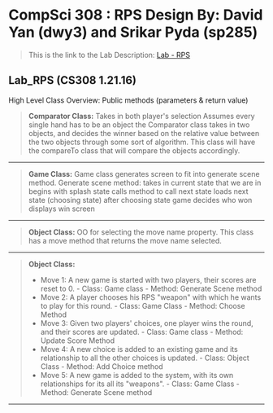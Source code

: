CompSci 308 : RPS Design 
By: David Yan (dwy3) and Srikar Pyda (sp285)
===================

> This is the link to the Lab Description: 
[Lab - RPS](http://www.cs.duke.edu/courses/compsci308/spring16/classwork/02_design_rps/index.php)

Lab_RPS (CS308 1.21.16)
-------------
High Level Class Overview:
Public methods (parameters & return value)
> **Comparator Class:**
Takes in both player's selection
Assumes every single hand has to be an object
the Comparator class takes in two objects, and decides the winner based on the relative value between the two objects through some sort of algorithm. This class will have the compareTo class that will compare the objects accordingly.


---------------------

> **Game Class:**
Game class generates screen to fit into generate scene method.
Generate scene method:
takes in current state that we are in 
begins with splash state
calls method to call next state
loads next state 
(choosing state)
after choosing state
game decides who won
displays win screen

---------------------

> **Object Class:**
OO for selecting the move
name property. This class has a move method that returns the move name selected.


---------------------


> **Object Class:**
> - Move 1: A new game is started with two players, their scores are reset to 0.
	- Class: Game class
	- Method: Generate Scene method
> - Move 2: A player chooses his RPS "weapon" with which he wants to play for this round.
	- Class: Game Class
	- Method: Choose Method
> - Move 3: Given two players' choices, one player wins the round, and their scores are updated.
	- Class: Game class
	- Method:  Update Score Method
> - Move 4: A new choice is added to an existing game and its relationship to all the other choices is updated.
	- Class: Object Class
	- Method: Add Choice method
> - Move 5: A new game is added to the system, with its own relationships for its all its "weapons".
	- Class: Game Class
	- Method: Generate Scene method


---------------------




